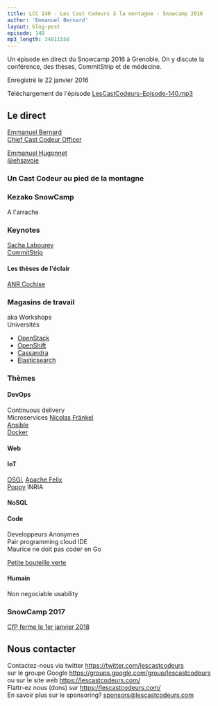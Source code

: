 ```yaml
---
title: LCC 140 - Les Cast Codeurs à la montagne - Snowcamp 2016
author: 'Emmanuel Bernard'
layout: blog-post
episode: 140
mp3_length: 34811558
---
```

Un épisode en direct du Snowcamp 2016 à Grenoble.
On y discute la conférence, des thèses, CommitStrip et de médecine.

Enregistré le 22 janvier 2016

Téléchargement de l'épisode [LesCastCodeurs-Episode-140.mp3](http://traffic.libsyn.com/lescastcodeurs/LesCastCodeurs-Episode-140.mp3)

## Le direct

[Emmanuel Bernard](https://emmanuelbernard)  
[Chief Cast Codeur Officer](https://lescastcodeurs.com)  

[Emmanuel Hugonnet](http://www.ehsavoie.com)  
[@ehsavoie](https://twitter.com/ehsavoie)  

### Un Cast Codeur au pied de la montagne

### Kezako SnowCamp

A l'arrache

### Keynotes

[Sacha Labourey](https://twitter.com/SachaLabourey)  
[CommitStrip](http://www.commitstrip.com/)  

#### Les thèses de l'éclair

[ANR Cochise](http://anr-cochise.fr)  

### Magasins de travail

aka Workshops  
Universités  

* [OpenStack](http://www.openstack.org)
* [OpenShift](https://www.openshift.com)
* [Cassandra](https://cassandra.apache.org)
* [Elasticsearch](https://www.elastic.co/products/elasticsearch)

### Thèmes

#### DevOps

Continuous delivery  
Microservices [Nicolas Fränkel](https://blog.frankel.ch)  
[Ansible](http://www.ansible.com)  
[Docker](https://www.docker.com)  

#### Web

#### IoT

[OSGi](https://www.osgi.org), [Apache Felix](https://felix.apache.org)  
[Poppy](https://www.poppy-project.org) INRIA  

#### NoSQL

#### Code

Developpeurs Anonymes  
Pair programming cloud IDE  
Maurice ne doit pas coder en Go  

[Petite bouteille verte](https://fr.wikipedia.org/wiki/Chartreuse_\(liqueur\))

#### Humain

Non negociable usability

### SnowCamp 2017

[CfP ferme le 1er janvier 2018](http://snowcamp.io/2017/)

## Nous contacter

Contactez-nous via twitter <https://twitter.com/lescastcodeurs>  
sur le groupe Google <https://groups.google.com/group/lescastcodeurs>  
ou sur le site web <https://lescastcodeurs.com/>  
Flattr-ez nous (dons) sur <https://lescastcodeurs.com/>  
En savoir plus sur le sponsoring? sponsors@lescastcodeurs.com  
